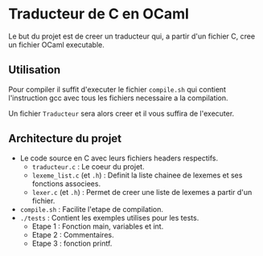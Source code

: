 # Traducteur de C en OCaml

Le but du projet est de creer un traducteur qui, a partir d'un fichier C, cree un fichier OCaml executable.

## Utilisation

Pour compiler il suffit d'executer le fichier `compile.sh` qui contient l'instruction gcc avec tous les fichiers necessaire a la compilation.

Un fichier `Traducteur` sera alors creer et il vous suffira de l'executer.

## Architecture du projet

- Le code source en C avec leurs fichiers headers respectifs.
    - `traducteur.c` : Le coeur du projet.
    - `lexeme_list.c` (et `.h`) : Definit la liste chainee de lexemes et ses fonctions associees.
    - `lexer.c` (et `.h`) : Permet de creer une liste de lexemes a partir d'un fichier.
- `compile.sh` : Facilite l'etape de compilation.
- `./tests` : Contient les exemples utilises pour les tests.
    - Etape 1 : Fonction main, variables et int.
    - Etape 2 : Commentaires.
    - Etape 3 : fonction printf.
